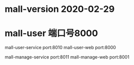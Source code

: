 # mall-version 2020-02-29
# mall-user 端口号8000
mall-user-service port:8010
mall-user-web port:8000

mall-manage-service port:8011
mall-manage-web port:8001